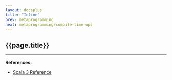```yaml
---
layout: docsplus
title: "Inline"
prev: metaprogramming
next: metaprogramming/compile-time-ops
---
```


## {{page.title}}



---

**References:**
- [Scala 3 Reference](https://docs.scala-lang.org/scala3/reference/metaprogramming/inline.html)
